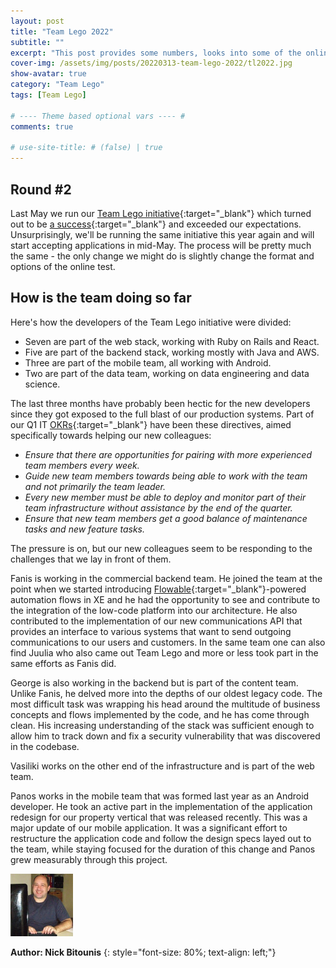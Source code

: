 ```yaml
---
layout: post
title: "Team Lego 2022"
subtitle: ""
excerpt: "This post provides some numbers, looks into some of the online test questions and includes some reflections on the whole process."
cover-img: /assets/img/posts/20220313-team-lego-2022/tl2022.jpg
show-avatar: true
category: "Team Lego"
tags: [Team Lego]

# ---- Theme based optional vars ---- #
comments: true

# use-site-title: # (false) | true
---
```


## Round #2
Last May we run our [Team Lego initiative](https://www.xe.gr/careers/team-lego){:target="_blank"} which turned out to be [a success](https://xe-gr.github.io/2021-08-06-teamlegoinitiative/){:target="_blank"} and exceeded our expectations. Unsurprisingly, we'll be running the same initiative this year again and will start accepting applications in mid-May. The process will be pretty much the same - the only change we might do is slightly change the format and options of the online test.

## How is the team doing so far
Here's how the developers of the Team Lego initiative were divided:
* Seven are part of the web stack, working with Ruby on Rails and React.
* Five are part of the backend stack, working mostly with Java and AWS.
* Three are part of the mobile team, all working with Android.
* Two are part of the data team, working on data engineering and data science.

The last three months have probably been hectic for the new developers since they got exposed to the full blast of our production systems. Part of our Q1 IT [OKRs](https://en.wikipedia.org/wiki/OKR){:target="_blank"} have been these directives, aimed specifically towards helping our new colleagues:
* _Ensure that there are opportunities for pairing with more experienced team members every week._
* _Guide new team members towards being able to work with the team and not primarily the team leader._
* _Every new member must be able to deploy and monitor part of their team infrastructure without assistance by the end of the quarter._
* _Ensure that new team members get a good balance of maintenance tasks and new feature tasks._

The pressure is on, but our new colleagues seem to be responding to the challenges that we lay in front of them.

Fanis is working in the commercial backend team. He joined the team at the point when we started introducing [Flowable](https://www.flowable.com/){:target="_blank"}-powered automation flows in XE and he had the opportunity to see and contribute to the integration of the low-code platform into our architecture. He also contributed to the implementation of our new communications API that provides an interface to various systems that want to send outgoing communications to our users and customers. In the same team one can also find Juulia who also came out Team Lego and more or less took part in the same efforts as Fanis did.

George is also working in the backend but is part of the content team. Unlike Fanis, he delved more into the depths of our oldest legacy code. The most difficult task was wrapping his head around the multitude of business concepts and flows implemented by the code, and he has come through clean. His increasing understanding of the stack was sufficient enough to allow him to track down and fix a security vulnerability that was discovered in the codebase.

Vasiliki works on the other end of the infrastructure and is part of the web team. 

Panos works in the mobile team that was formed last year as an Android developer. He took an active part in the implementation of the application redesign for our property vertical that was released recently. This was a major update of our mobile application. It was a significant effort to restructure the application code and follow the design specs layed out to the team, while staying focused for the duration of this change and Panos grew measurably through this project.

<img src="/assets/img/authors/nb.jpeg" style="width:100px;"/>

__Author: Nick Bitounis__
{: style="font-size: 80%; text-align: left;"}
